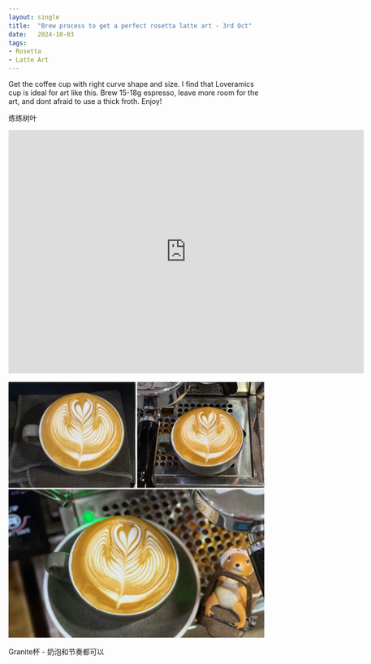 ```yaml
---
layout: single
title:  "Brew process to get a perfect rosetta latte art - 3rd Oct"
date:   2024-10-03
tags:
- Rosetta
- Latte Art
---
```



Get the coffee cup with right curve shape and size. I find that Loveramics cup is ideal for art like this. Brew 15-18g espresso, leave more room for the art, and dont afraid to use a thick froth. Enjoy!

练练树叶



<div class="embed-container">
  <iframe
      src="https://www.youtube.com/embed/WNRNSkX3RXw"
      width="700"
      height="480"
      frameborder="0"
      allowfullscreen="true">
  </iframe>
</div>



![](/assets/img/2024/10/03/2128A0F4-7E89-4D53-9E9F-1FA2CC1E4004.JPG)



Granite杯 - 奶泡和节奏都可以

